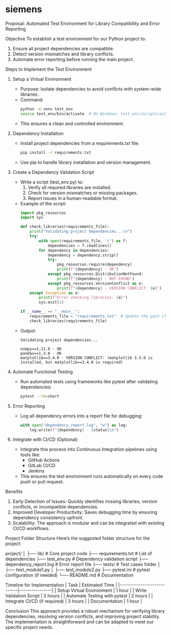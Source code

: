 # siemens



Proposal: Automated Test Environment for Library Compatibility and Error Reporting

Objective
To establish a test environment for our Python project to:
1. Ensure all project dependencies are compatible.
2. Detect version mismatches and library conflicts.
3. Automate error reporting before running the main project.

Steps to Implement the Test Environment

1. Setup a Virtual Environment
   - Purpose: Isolate dependencies to avoid conflicts with system-wide libraries.
   - Command:
     ```bash
     python -m venv test_env
     source test_env/bin/activate  # On Windows: test_env\Scripts\activate
     ```
   - This ensures a clean and controlled environment.

2. Dependency Installation
   - Install project dependencies from a requirements.txt file:
     ```bash
     pip install -r requirements.txt
     ```
   - Use pip to handle library installation and version management.

3. Create a Dependency Validation Script
   - Write a script (test_env.py) to:
     1. Verify all required libraries are installed.
     2. Check for version mismatches or missing packages.
     3. Report issues in a human-readable format.
   - Example of the script:
     ```python
     import pkg_resources
     import sys

     def check_libraries(requirements_file):
         print("Validating project dependencies...\n")
         try:
             with open(requirements_file, 'r') as f:
                 dependencies = f.readlines()
             for dependency in dependencies:
                 dependency = dependency.strip()
                 try:
                     pkg_resources.require(dependency)
                     print(f"{dependency} - OK")
                 except pkg_resources.DistributionNotFound:
                     print(f"{dependency} - NOT FOUND")
                 except pkg_resources.VersionConflict as e:
                     print(f"{dependency} - VERSION CONFLICT: {e}")
         except Exception as e:
             print(f"Error checking libraries: {e}")
             sys.exit(1)

     if __name__ == "__main__":
         requirements_file = "requirements.txt"  # Update the path if needed
         check_libraries(requirements_file)
     ```
   - Output: 
     ```
     Validating project dependencies...

     numpy==1.21.0 - OK
     pandas==1.3.0 - OK
     matplotlib==3.4.0 - VERSION CONFLICT: (matplotlib 3.3.0 is installed, but matplotlib==3.4.0 is required)
     ```

4. Automate Functional Testing
   - Run automated tests using frameworks like pytest after validating dependencies:
     ```bash
     pytest --tb=short
     ```

5. Error Reporting
   - Log all dependency errors into a report file for debugging:
     ```python
     with open("dependency_report.log", "w") as log:
         log.write(f"{dependency} - {status}\n")
     ```

6. Integrate with CI/CD (Optional)
   - Integrate this process into Continuous Integration pipelines using tools like:
     - GitHub Actions
     - GitLab CI/CD
     - Jenkins
   - This ensures the test environment runs automatically on every code push or pull request.

Benefits
1. Early Detection of Issues: Quickly identifies missing libraries, version conflicts, or incompatible dependencies.
2. Improved Developer Productivity: Saves debugging time by ensuring dependency consistency upfront.
3. Scalability: The approach is modular and can be integrated with existing CI/CD workflows.

Project Folder Structure
Here’s the suggested folder structure for the project:

project/
│
├── lib/                # Core project code
├── requirements.txt    # List of dependencies
├── test_env.py         # Dependency validation script
├── dependency_report.log  # Error report file
├── tests/              # Test cases folder
│   ├── test_module1.py
│   ├── test_module2.py
├── pytest.ini          # pytest configuration (if needed)
└── README.md           # Documentation

Timeline for Implementation
| Task                       | Estimated Time |
|----------------------------|----------------|
| Setup Virtual Environment  | 1 hour        |
| Write Validation Script    | 2 hours       |
| Automate Testing with pytest | 2 hours     |
| Integrate CI/CD (if required) | 3 hours    |
| Documentation              | 1 hour        |

Conclusion
This approach provides a robust mechanism for verifying library dependencies, resolving version conflicts, and improving project stability. The implementation is straightforward and can be adapted to meet our specific project needs.
